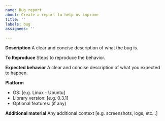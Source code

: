 ```yaml
---
name: Bug report
about: Create a report to help us improve
title: ''
labels: bug
assignees: ''

---
```


**Description**
A clear and concise description of what the bug is.

**To Reproduce**
Steps to reproduce the behavior.

**Expected behavior**
A clear and concise description of what you expected to happen.

**Platform**
 - OS: [e.g. Linux - Ubuntu]
 - Library version: [e.g. 0.3.1]
 - Optional features: (if any)

**Additional material**
Any additional context [e.g. screenshots, logs, etc...]
